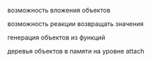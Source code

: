 возможность вложения объектов

возможность реакции возвращать значения

генерация объектов из функций

деревья объектов в памяти на уровне attach